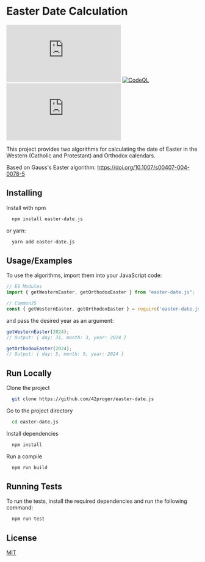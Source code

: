 # Easter Date Calculation

[![NPM Type Definitions](https://img.shields.io/npm/types/easter-date.js)](https://www.npmjs.com/package/easter-date.js)
[![CodeQL](https://github.com/42proger/easter-date.js/actions/workflows/github-code-scanning/codeql/badge.svg)](https://github.com/42proger/easter-date.js/actions/workflows/github-code-scanning/codeql)
[![npm bund#le size](https://img.shields.io/bundlephobia/minzip/easter-date.js)](https://www.npmjs.com/package/easter-date.js)

This project provides two algorithms for calculating the date of Easter in the Western (Catholic and Protestant) and Orthodox calendars.

Based on Gauss's Easter algorithm:
https://doi.org/10.1007/s00407-004-0078-5

## Installing

Install with npm

```bash
  npm install easter-date.js
```
or yarn:

```bash
  yarn add easter-date.js
```

## Usage/Examples

To use the algorithms, import them into your JavaScript code:
```javascript
// ES Modules
import { getWesternEaster, getOrthodoxEaster } from "easter-date.js";
```

```javascript
// CommonJS
const { getWesternEaster, getOrthodoxEaster } = require('easter-date.js');
```

and pass the desired year as an argument:

```javascript
getWesternEaster(2024); 
// Output: { day: 31, month: 3, year: 2024 }

getOrthodoxEaster(2024); 
// Output: { day: 5, month: 5, year: 2024 }
```

## Run Locally

Clone the project

```bash
  git clone https://github.com/42proger/easter-date.js
```

Go to the project directory

```bash
  cd easter-date.js
```

Install dependencies

```bash
  npm install
```

Run a compile

```bash
  npm run build
```

## Running Tests

To run the tests, install the required dependencies and run the following command:

```bash
  npm run test
```

## License

[MIT](https://opensource.org/licenses/MIT)

